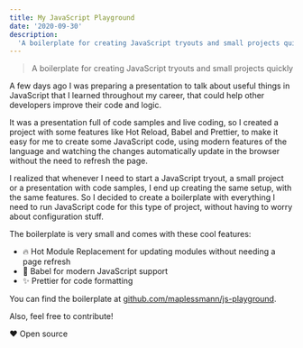 ```yaml
---
title: My JavaScript Playground
date: '2020-09-30'
description:
  'A boilerplate for creating JavaScript tryouts and small projects quickly'
---
```


> A boilerplate for creating JavaScript tryouts and small projects quickly

A few days ago I was preparing a presentation to talk about useful things in
JavaScript that I learned throughout my career, that could help other developers
improve their code and logic.

It was a presentation full of code samples and live coding, so I created a
project with some features like Hot Reload, Babel and Prettier, to make it easy
for me to create some JavaScript code, using modern features of the language and
watching the changes automatically update in the browser without the need to
refresh the page.

I realized that whenever I need to start a JavaScript tryout, a small project or
a presentation with code samples, I end up creating the same setup, with the
same features. So I decided to create a boilerplate with everything I need to
run JavaScript code for this type of project, without having to worry about
configuration stuff.

The boilerplate is very small and comes with these cool features:

- 🔥 Hot Module Replacement for updating modules without needing a page refresh
- 🐠 Babel for modern JavaScript support
- ✨ Prettier for code formatting

You can find the boilerplate at
[github.com/maplessmann/js-playground](https://github.com/maplessmann/js-playground).

Also, feel free to contribute!

❤️ Open source
